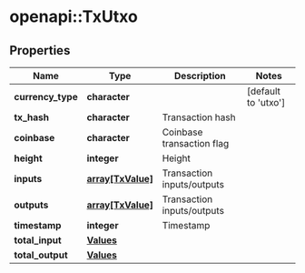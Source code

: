 # openapi::TxUtxo


## Properties
Name | Type | Description | Notes
------------ | ------------- | ------------- | -------------
**currency_type** | **character** |  | [default to &#39;utxo&#39;]
**tx_hash** | **character** | Transaction hash | 
**coinbase** | **character** | Coinbase transaction flag | 
**height** | **integer** | Height | 
**inputs** | [**array[TxValue]**](tx_value.md) | Transaction inputs/outputs | 
**outputs** | [**array[TxValue]**](tx_value.md) | Transaction inputs/outputs | 
**timestamp** | **integer** | Timestamp | 
**total_input** | [**Values**](values.md) |  | 
**total_output** | [**Values**](values.md) |  | 



